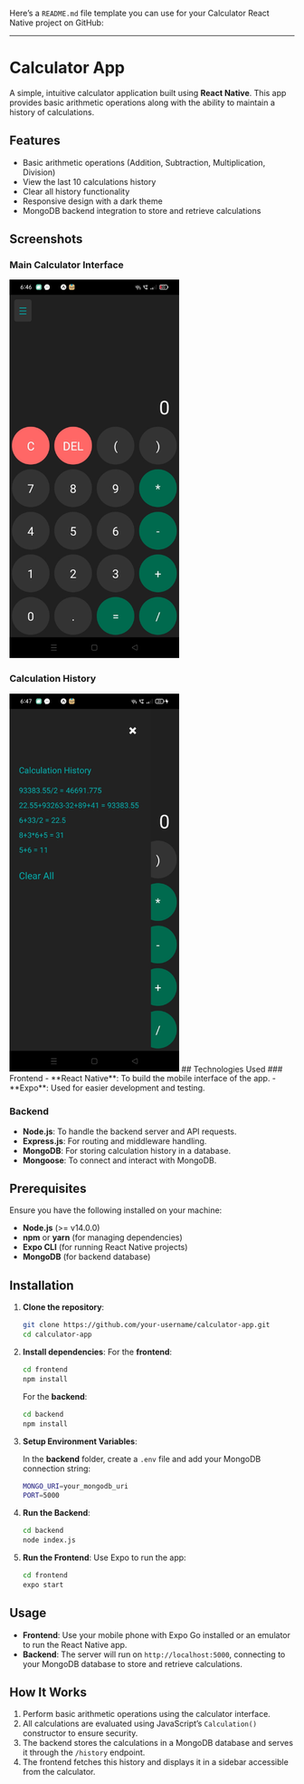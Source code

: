 Here’s a `README.md` file template you can use for your Calculator React Native project on GitHub:

---

# Calculator App


A simple, intuitive calculator application built using **React Native**. This app provides basic arithmetic operations along with the ability to maintain a history of calculations.

## Features
- Basic arithmetic operations (Addition, Subtraction, Multiplication, Division)
- View the last 10 calculations history
- Clear all history functionality
- Responsive design with a dark theme
- MongoDB backend integration to store and retrieve calculations

## Screenshots
### Main Calculator Interface
<img src="./screenshot_main.jpg" alt="Main Calculator" width="300"/>

### Calculation History
<img src="./screenshot_history.jpg" alt="Calculation History" width="300"/>
## Technologies Used
### Frontend
- **React Native**: To build the mobile interface of the app.
- **Expo**: Used for easier development and testing.
  
### Backend
- **Node.js**: To handle the backend server and API requests.
- **Express.js**: For routing and middleware handling.
- **MongoDB**: For storing calculation history in a database.
- **Mongoose**: To connect and interact with MongoDB.

## Prerequisites

Ensure you have the following installed on your machine:
- **Node.js** (>= v14.0.0)
- **npm** or **yarn** (for managing dependencies)
- **Expo CLI** (for running React Native projects)
- **MongoDB** (for backend database)

## Installation

1. **Clone the repository**:
    ```bash
    git clone https://github.com/your-username/calculator-app.git
    cd calculator-app
    ```

2. **Install dependencies**:
    For the **frontend**:
    ```bash
    cd frontend
    npm install
    ```
    
    For the **backend**:
    ```bash
    cd backend
    npm install
    ```

3. **Setup Environment Variables**:

    In the **backend** folder, create a `.env` file and add your MongoDB connection string:
    ```bash
    MONGO_URI=your_mongodb_uri
    PORT=5000
    ```

4. **Run the Backend**:
    ```bash
    cd backend
    node index.js
    ```
    
5. **Run the Frontend**:
    Use Expo to run the app:
    ```bash
    cd frontend
    expo start
    ```

## Usage

- **Frontend**: Use your mobile phone with Expo Go installed or an emulator to run the React Native app.
- **Backend**: The server will run on `http://localhost:5000`, connecting to your MongoDB database to store and retrieve calculations.

## How It Works

1. Perform basic arithmetic operations using the calculator interface.
2. All calculations are evaluated using JavaScript’s `Calculation()` constructor to ensure security.
3. The backend stores the  calculations in a MongoDB database and serves it through the `/history` endpoint.
4. The frontend fetches this history and displays it in a sidebar accessible from the calculator.



